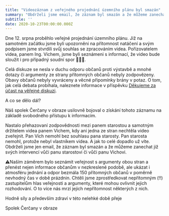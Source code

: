 ```yaml
---
title: "Videozáznam z veřejného projednání územního plánu byl smazán"
summary: "Obdrželi jsme email, že záznam byl smazán a že můžeme zanechat již svých intervencí vůči panu starostovi či vůči panu Vichovi."
subtitle: ''
date: 2020-10-23T00:00:00.000Z
---
```


Dne 12. srpna proběhlo veřejné projednání územního plánu. Již na samotném začátku jsme byli upozorněni na přítomnost natáčení a svým podpisem jsme stvrdili svůj souhlas se zpracováním videa. Pořizovatelem videa, panem Ing. Vichem, jsme byli seznámeni s informací, že video bude sloužit i pro případný soudní spor 👨🏻‍⚖️.

Celá diskuze se nesla v duchu odporu občanů proti výstavbě a mnohé dotazy či argumenty ze strany přítomných občanů nebyly zodpovězeny. Obavy občanů nebyly vyvráceny a věcné připomínky brány v potaz. O tom, jak celá debata probíhala, naleznete informace v příspěvku [Děkujeme za účast na věřejné diskuzi](/aktuality/verejne-projednani-navrhu/).

A co se dělo dál?

Náš spolek Čerčany v obraze usilovně bojoval o získání tohoto záznamu na základě svobodného přístupu k informacím. 

Nastalo přehazovaní zodpovědnosti mezi panem starostou a samotným držitelem videa panem Vichem, kdy ani jedna ze stran nechtěla video zveřejnit. Pan Vich nemohl bez souhlasu pana starosty. Pan starosta nemohl, protože nebyl vlastníkem videa. A jak to celé dopadlo už víte. Obdrželi jsme jen email, že záznam byl smazán a že můžeme zanechat již svých intervencí vůči panu starostovi či vůči panu Vichovi.

⚠️Naším záměrem bylo seznámit veřejnost s argumenty obou stran a přenést nejen informace občanům v nezkreslené podobě, ale ukázat i atmosféru jednání a odpor bezmála 150 přítomných občanů v poměrně nevhodný čas v době prázdnin. Chtěli jsme zprostředkovat nepřítomným (‼️) zastupitelům hlas veřejnosti a argumenty, které mohou ovlivnit jejich rozhodování. O to více nás mrzí jejich nepřítomnost některých z nich.

Hodně síly a především zdraví v této nelehké době přeje

Spolek Čerčany v obraze
